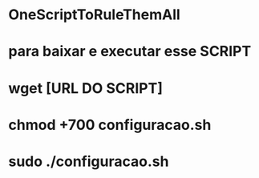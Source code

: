 # OneScriptToRuleThemAll
# para baixar e executar esse SCRIPT
# wget [URL DO SCRIPT]
# chmod +700 configuracao.sh
# sudo ./configuracao.sh
